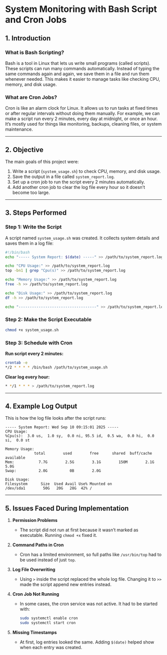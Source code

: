 # System Monitoring with Bash Script and Cron Jobs  

## 1. Introduction  

### What is Bash Scripting?  
Bash is a tool in Linux that lets us write small programs (called scripts). These scripts can run many commands automatically. Instead of typing the same commands again and again, we save them in a file and run them whenever needed. This makes it easier to manage tasks like checking CPU, memory, and disk usage.  

### What are Cron Jobs?  
Cron is like an alarm clock for Linux. It allows us to run tasks at fixed times or after regular intervals without doing them manually. For example, we can make a script run every 2 minutes, every day at midnight, or once an hour. It’s mostly used for things like monitoring, backups, cleaning files, or system maintenance.  

---

## 2. Objective  
The main goals of this project were:  
1. Write a script (`system_usage.sh`) to check CPU, memory, and disk usage.  
2. Save the output in a file called `system_report.log`.  
3. Set up a cron job to run the script every 2 minutes automatically.  
4. Add another cron job to clear the log file every hour so it doesn’t become too large.  

---

## 3. Steps Performed  

### Step 1: Write the Script  
A script named `system_usage.sh` was created. It collects system details and saves them in a log file:  

```bash
#!/bin/bash
echo "----- System Report: $(date) -----" >> /path/to/system_report.log

echo "CPU Usage:" >> /path/to/system_report.log
top -bn1 | grep "Cpu(s)" >> /path/to/system_report.log

echo "Memory Usage:" >> /path/to/system_report.log
free -h >> /path/to/system_report.log

echo "Disk Usage:" >> /path/to/system_report.log
df -h >> /path/to/system_report.log

echo "-----------------------------------" >> /path/to/system_report.log
```

### Step 2: Make the Script Executable  
```bash
chmod +x system_usage.sh
```

### Step 3: Schedule with Cron  

**Run script every 2 minutes:**  
```bash
crontab -e
*/2 * * * * /bin/bash /path/to/system_usage.sh
```

**Clear log every hour:**  
```bash
* */1 * * * > /path/to/system_report.log
```

---

## 4. Example Log Output  

This is how the log file looks after the script runs:  

```
----- System Report: Wed Sep 10 09:15:01 2025 -----
CPU Usage:
%Cpu(s):  3.0 us,  1.0 sy,  0.0 ni, 95.5 id,  0.5 wa,  0.0 hi,  0.0 si,  0.0 st

Memory Usage:
             total        used        free      shared  buff/cache   available
Mem:           7.7G        2.5G        3.1G        150M        2.1G        5.0G
Swap:          2.0G          0B        2.0G

Disk Usage:
Filesystem      Size  Used Avail Use% Mounted on
/dev/sda1        50G   20G   28G  42% /
```

---

## 5. Issues Faced During Implementation  

1. **Permission Problems**  
   - The script did not run at first because it wasn’t marked as executable. Running `chmod +x` fixed it.  

2. **Command Paths in Cron**  
   - Cron has a limited environment, so full paths like `/usr/bin/top` had to be used instead of just `top`.  

3. **Log File Overwriting**  
   - Using `>` inside the script replaced the whole log file. Changing it to `>>` made the script append new entries instead.  

4. **Cron Job Not Running**  
   - In some cases, the cron service was not active. It had to be started with:  
     ```bash
     sudo systemctl enable cron
     sudo systemctl start cron
     ```  

5. **Missing Timestamps**  
   - At first, log entries looked the same. Adding `$(date)` helped show when each entry was created.  
